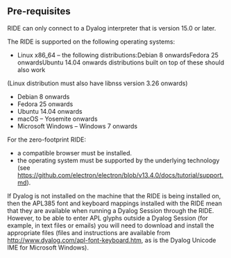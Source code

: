 



## Pre-requisites


RIDE  can only connect to a Dyalog interpreter that is version 15.0 or later.


The RIDE is supported on the following operating systems:

- Linux x86_64 – the following distributions:Debian 8 onwardsFedora 25 onwardsUbuntu 14.04 onwards
distributions built on top of these should also work

(Linux distribution must also have libnss version 3.26 onwards)

- Debian 8 onwards
- Fedora 25 onwards
- Ubuntu 14.04 onwards
- macOS – Yosemite onwards
- Microsoft Windows – Windows 7 onwards

For the zero-footprint RIDE:

- a compatible browser must be installed.
- the operating system must be supported by the underlying technology (see https://github.com/electron/electron/blob/v13.4.0/docs/tutorial/support.md).

If Dyalog is not installed on the machine that the RIDE is being installed on, then the APL385 font and keyboard mappings installed with the RIDE mean that they are available when running a Dyalog Session through the RIDE. However, to be able to enter APL glyphs outside a Dyalog Session (for example, in text files or emails) you will need to download and install the appropriate files (files and instructions are available from http://www.dyalog.com/apl-font-keyboard.htm, as is the Dyalog Unicode IME for Microsoft Windows).


